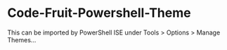 # Code-Fruit-Powershell-Theme

This can be imported by PowerShell ISE under Tools > Options > Manage Themes...